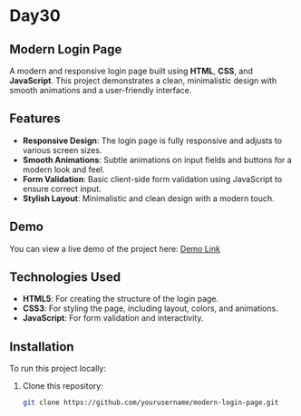 # Day30
## Modern Login Page

A modern and responsive login page built using **HTML**, **CSS**, and **JavaScript**. This project demonstrates a clean, minimalistic design with smooth animations and a user-friendly interface.

## Features

- **Responsive Design**: The login page is fully responsive and adjusts to various screen sizes.
- **Smooth Animations**: Subtle animations on input fields and buttons for a modern look and feel.
- **Form Validation**: Basic client-side form validation using JavaScript to ensure correct input.
- **Stylish Layout**: Minimalistic and clean design with a modern touch.

## Demo

You can view a live demo of the project here: [Demo Link](#)

## Technologies Used

- **HTML5**: For creating the structure of the login page.
- **CSS3**: For styling the page, including layout, colors, and animations.
- **JavaScript**: For form validation and interactivity.

## Installation

To run this project locally:

1. Clone this repository:
   ```bash
   git clone https://github.com/yourusername/modern-login-page.git
```
